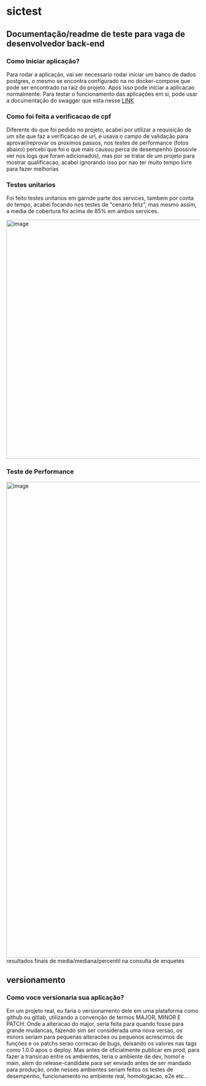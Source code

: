 # sictest
## Documentação/readme de teste para vaga de desenvolvedor back-end 

### Como Iniciar aplicação? 
Para rodar a aplicação, vai ser necessario rodar iniciar um banco de dados postgres, o mesmo se encontra configurado na no docker-compose que pode ser encontrado na raiz do projeto.
Apos isso pode iniciar a aplicacao normalmente. Para testar o funcionamento das aplicações em si, pode usar a documentação do swagger que esta nesse [LINK](http://localhost:8080/swagger-ui/index.html)

### Como foi feita a verificacao de cpf 
Diferente do que foi pedido no projeto, acabei por utilizar a requisição de um site que faz a verificacao de url, e usava o campo de validação para aprovar/reprovar os proximos passos, nos testes de performance (fotos abaixo) percebi que foi o que mais causou perca de desempenho (possivle ver nos logs que foram adicionados), mas por se tratar de um projeto para mostrar qualificacao, acabei ignorando isso por nao ter muito tempo livre para fazer melhorias 

### Testes unitarios
Foi feito testes unitarios em garnde parte dos services, tambem por conta do tempo, acabei focando nos testes de "cenario feliz", mas mesmo assim, a media de cobertura foi acima de 85% em ambos services.

<img width="623" alt="image" src="https://github.com/jonathassk/sictest/assets/35012537/4d1c7736-0eb0-4bd7-9f85-0591941c7d5f">

### Teste de Performance

<img width="1239" alt="image" src="https://github.com/jonathassk/sictest/assets/35012537/84348147-1738-4267-b3f9-1579c22b2213">
resultados finais de media/mediana/percentil na consulta de enquetes

## versionamento
### Como voce versionaria sua aplicação?
Em um projeto real, eu faria o versionamento dele em uma plataforma como github ou gitlab, utilizando a convenção de termos MAJOR, MINOR E PATCH. Onde a alteracao do major, seria feita para quando fosse para grande mudancas, fazendo sim ser considerada uma nova versao, os minors seriam para pequenas alteracões ou pequenos acrescimos de funções e os patchs serao correcao de bugs, deixando os valores nas tags como 1.0.0 apos o deploy.
Mas antes de oficialmente publicar em prod, para fazer a transicao entre os ambientes, teria o ambiente de dev, homol e main, alem do release-candidate para ser enviado antes de ser mandado para produção, onde nesses ambientes seriam feitos os testes de desempenho, funcionamento no ambiente real, homologacao, e2e etc...

